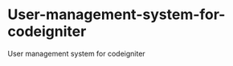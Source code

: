 User-management-system-for-codeigniter
======================================

User management system for codeigniter